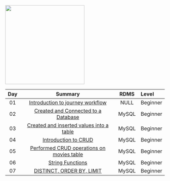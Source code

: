 <img src="https://i.pinimg.com/736x/d6/c8/2d/d6c82db7f6343b8cc8fc962dd040564b--giving-up-feel-like.jpg" width="250" height="250">


|Day |             Summary           | RDMS    | Level |
|:----:|:------------------------------------------:|:-----------:|:------------|
|01 |   [Introduction to journey workflow](https://github.com/Oyebamiji-Micheal/100-Days-of-SQL-Beginner-to-Advance/tree/master/Log/days/day01)    |   NULL    |   Beginner    |
|02 |   [Created and Connected to a Database](https://github.com/Oyebamiji-Micheal/100-Days-of-SQL-Beginner-to-Advance/tree/master/Log/days/day02)   |    MySQL   |   Beginner
|03 |   [Created and inserted values into a table](https://github.com/Oyebamiji-Micheal/100-Days-of-SQL-Beginner-to-Advance/tree/master/Log/days/day03) |   MySQL   |   Beginner   
|04 |   [Introduction to CRUD](https://github.com/Oyebamiji-Micheal/100-Days-of-SQL-Beginner-to-Advance/tree/master/Log/days/day04) |   MySQL   |   Beginner    |   
|05 |   [Performed CRUD operations on movies table](https://github.com/Oyebamiji-Micheal/100-Days-of-SQL-Beginner-to-Advance/tree/master/Log/days/day05)    |   MySQL   | Beginner
|06 | [String Functions](https://github.com/Oyebamiji-Micheal/100-Days-of-SQL-Beginner-to-Advance/tree/master/Log/days/day06) | MySQL | Beginner 
|07 | [DISTINCT, ORDER BY, LIMIT](https://github.com/Oyebamiji-Micheal/100-Days-of-SQL-Beginner-to-Advance/tree/master/Log/days/day07)  | MySQL | Beginner
